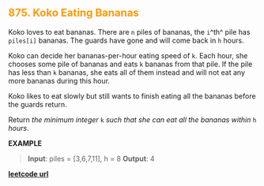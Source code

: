 <h2 style="color:#F90;">875. Koko Eating Bananas</h2>

Koko loves to eat bananas. There are `n` piles of bananas, the `i`^th^ pile has `piles[i]` bananas. The guards have gone and will come back in `h` hours.

Koko can decide her bananas-per-hour eating speed of `k`. Each hour, she chooses some pile of bananas and eats `k` bananas from that pile. If the pile has less than `k` bananas, she eats all of them instead and will not eat any more bananas during this hour.

Koko likes to eat slowly but still wants to finish eating all the bananas before the guards return.

Return *the minimum integer* `k` *such that she can eat all the bananas within* `h` *hours*.

**EXAMPLE**
>**Input**: piles = [3,6,7,11], h = 8
**Output**: 4

**[leetcode url](https://leetcode.com/problems/koko-eating-bananas/description)**
